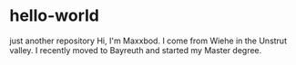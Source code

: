 # hello-world
just another repository 
Hi, I'm Maxxbod. I come from Wiehe in the Unstrut valley. I recently moved to Bayreuth and started my Master degree. 
